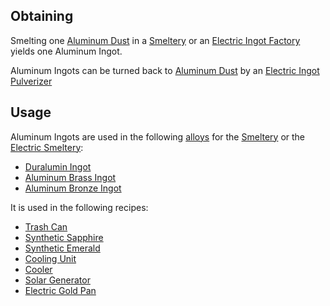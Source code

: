
## Obtaining
Smelting one [Aluminum Dust](https://github.com/TheBusyBiscuit/Slimefun4/wiki/Aluminum-Dust) in a [Smeltery](https://github.com/TheBusyBiscuit/Slimefun4/wiki/Smeltery) or an [Electric Ingot Factory](https://github.com/TheBusyBiscuit/Slimefun4/wiki/Electric-Ingot-Factory) yields one Aluminum Ingot.<br>

Aluminum Ingots can be turned back to [Aluminum Dust](https://github.com/TheBusyBiscuit/Slimefun4/wiki/Aluminum-Dust) by an [Electric Ingot Pulverizer](https://github.com/TheBusyBiscuit/Slimefun4/wiki/Electric-Ingot-Pulverizer)

## Usage
Aluminum Ingots are used in the following [alloys](https://github.com/TheBusyBiscuit/Slimefun4/wiki/Ingots#Alloys) for the [Smeltery](https://github.com/TheBusyBiscuit/Slimefun4/wiki/Smeltery) or the [Electric Smeltery](https://github.com/TheBusyBiscuit/Slimefun4/wiki/Electric-Smeltery):
* [Duralumin Ingot](https://github.com/TheBusyBiscuit/Slimefun4/wiki/Duralumin-Ingot)
* [Aluminum Brass Ingot](https://github.com/TheBusyBiscuit/Slimefun4/wiki/Aluminum-Brass-Ingot)
* [Aluminum Bronze Ingot](https://github.com/TheBusyBiscuit/Slimefun4/wiki/Aluminum-Bronze-Ingot)

It is used in the following recipes:
* [Trash Can](https://github.com/TheBusyBiscuit/Slimefun4/wiki/Trash-Can)
* [Synthetic Sapphire](https://github.com/TheBusyBiscuit/Slimefun4/wiki/Synthetic-Sapphire)
* [Synthetic Emerald](https://github.com/TheBusyBiscuit/Slimefun4/wiki/Synthetic-Emerald)
* [Cooling Unit](https://github.com/TheBusyBiscuit/Slimefun4-Wiki/Cooling-Unit)
* [Cooler](https://github.com/TheBusyBiscuit/Slimefun4/wiki/Cooler)
* [Solar Generator](https://github.com/TheBusyBiscuit/Slimefun4/wiki/Solar-Generator)
* [Electric Gold Pan](https://github.com/TheBusyBiscuit/Slimefun4/wiki/Electric-Gold-Pan)
